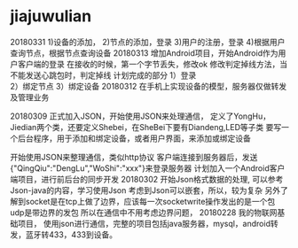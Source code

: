 # jiajuwulian
20180331
1)设备的添加，
2)节点的添加，登录
3)用户的注册，登录
4)根据用户查询节点，根据节点查询设备
20180313
增加Android项目，开始Android作为用户客户端的登录
在接收的时候，第一个字节丢失，修改ok
修改判定掉线方法，当不能发送心跳包时，判定掉线
计划完成的部分
1）登录			
2）绑定节点
3）绑定设备
20180312
在手机上实现设备的模型，服务器仅做转发及管理业务

20180309
正式加入JSON，开始使用JSON来处理通信，
定义了YongHu，Jiedian两个类，还要定义Shebei，在SheBei下要有Diandeng,LED等子类
要写一个后台程序，用于添加和绑定设备，或者用户界面，来添加或绑定设备

开始使用JSON来整理通信，类似http协议
客户端连接到服务器后，发送{"QingQiu":"DengLu","WoShi":"xxx"}来登录服务器
计划加入一个Android客户端项目，进行前后台的同步开发
20180302
开始Json格式数据的处理,
可以参考Json-java的内容，学习使用Json
考虑到Json可以嵌套，所以，较为复杂
另外了解到socket是在tcp上做了边界，应该每一次socketwrite操作发出的是一个包
udp是带边界的发包
所以在通信中不用考虑边界问题，
20180228
我的物联网基础项目，
使用json进行通信，完整的项目包括java服务器，mysql，android转发，蓝牙转433，433到设备。

